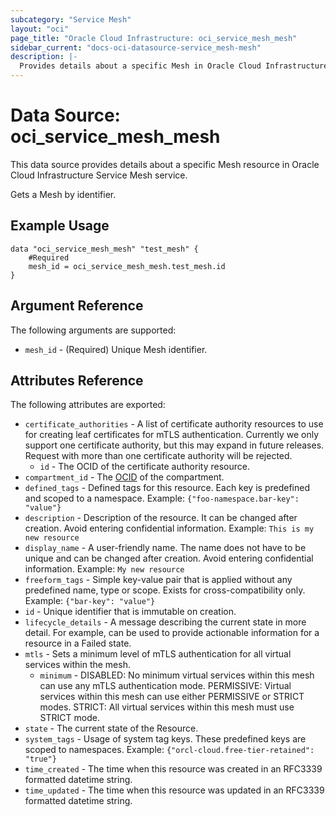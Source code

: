 ```yaml
---
subcategory: "Service Mesh"
layout: "oci"
page_title: "Oracle Cloud Infrastructure: oci_service_mesh_mesh"
sidebar_current: "docs-oci-datasource-service_mesh-mesh"
description: |-
  Provides details about a specific Mesh in Oracle Cloud Infrastructure Service Mesh service
---
```


# Data Source: oci_service_mesh_mesh
This data source provides details about a specific Mesh resource in Oracle Cloud Infrastructure Service Mesh service.

Gets a Mesh by identifier.

## Example Usage

```hcl
data "oci_service_mesh_mesh" "test_mesh" {
	#Required
	mesh_id = oci_service_mesh_mesh.test_mesh.id
}
```

## Argument Reference

The following arguments are supported:

* `mesh_id` - (Required) Unique Mesh identifier.


## Attributes Reference

The following attributes are exported:

* `certificate_authorities` - A list of certificate authority resources to use for creating leaf certificates for mTLS authentication. Currently we only support one certificate authority, but this may expand in future releases. Request with more than one certificate authority will be rejected. 
	* `id` - The OCID of the certificate authority resource.
* `compartment_id` - The [OCID](https://docs.cloud.oracle.com/iaas/Content/General/Concepts/identifiers.htm) of the compartment. 
* `defined_tags` - Defined tags for this resource. Each key is predefined and scoped to a namespace. Example: `{"foo-namespace.bar-key": "value"}` 
* `description` - Description of the resource. It can be changed after creation. Avoid entering confidential information.  Example: `This is my new resource` 
* `display_name` - A user-friendly name. The name does not have to be unique and can be changed after creation. Avoid entering confidential information.  Example: `My new resource` 
* `freeform_tags` - Simple key-value pair that is applied without any predefined name, type or scope. Exists for cross-compatibility only. Example: `{"bar-key": "value"}` 
* `id` - Unique identifier that is immutable on creation.
* `lifecycle_details` - A message describing the current state in more detail. For example, can be used to provide actionable information for a resource in a Failed state.
* `mtls` - Sets a minimum level of mTLS authentication for all virtual services within the mesh.
	* `minimum` - DISABLED: No minimum virtual services within this mesh can use any mTLS authentication mode. PERMISSIVE: Virtual services within this mesh can use either PERMISSIVE or STRICT modes. STRICT: All virtual services within this mesh must use STRICT mode. 
* `state` - The current state of the Resource.
* `system_tags` - Usage of system tag keys. These predefined keys are scoped to namespaces. Example: `{"orcl-cloud.free-tier-retained": "true"}` 
* `time_created` - The time when this resource was created in an RFC3339 formatted datetime string.
* `time_updated` - The time when this resource was updated in an RFC3339 formatted datetime string.

